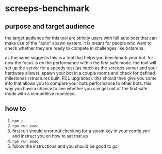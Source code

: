 # screeps-benchmark

## purpose and target audience
the target audience for this tool are strictly users with full auto bots that can make use of the "auto" spawn system.
it is meant for people who want to check whether they are ready to compete in challenges like botarena.

as the name suggests this is a tool that helps you benchmark your bot.
for now the focus is on the performance within the first safe mode. the tool will set up the server for a speedy test
(as much as the screeps server and your hardware allows), spawn your bot in a couple rooms and check for defined milestones
(structures built, RCL upgrades). this should then give you some info that allows you to compare your bots performance
to other bots. this way you have a chance to see whether you can get out of the first safe mode with a competitive room/eco.

## how to
1. `npm i`
2. `npm run exec`
3. first run should error out checking for a steam key in your config.yml and instruct you on how to set that up
4. `npm run exec`
5. follow the instructions and you should be good to go!
